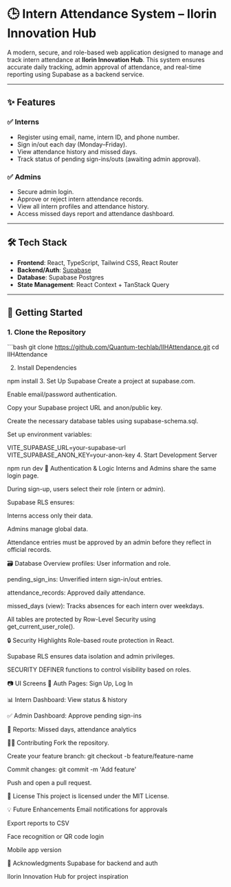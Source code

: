 # 🕒 Intern Attendance System – Ilorin Innovation Hub

A modern, secure, and role-based web application designed to manage and track intern attendance at **Ilorin Innovation Hub**. This system ensures accurate daily tracking, admin approval of attendance, and real-time reporting using Supabase as a backend service.

---

## ✨ Features

### ✅ Interns
- Register using email, name, intern ID, and phone number.
- Sign in/out each day (Monday–Friday).
- View attendance history and missed days.
- Track status of pending sign-ins/outs (awaiting admin approval).

### ✅ Admins
- Secure admin login.
- Approve or reject intern attendance records.
- View all intern profiles and attendance history.
- Access missed days report and attendance dashboard.

---

## 🛠 Tech Stack

- **Frontend**: React, TypeScript, Tailwind CSS, React Router
- **Backend/Auth**: [Supabase](https://supabase.com)
- **Database**: Supabase Postgres
- **State Management**: React Context + TanStack Query

---

## 🚀 Getting Started

### 1. Clone the Repository

\`\`\`bash
git clone https://github.com/Quantum-techlab/IIHAttendance.git
cd IIHAttendance

2. Install Dependencies

npm install
3. Set Up Supabase
Create a project at supabase.com.

Enable email/password authentication.

Copy your Supabase project URL and anon/public key.

Create the necessary database tables using supabase-schema.sql.

Set up environment variables:

VITE_SUPABASE_URL=your-supabase-url
VITE_SUPABASE_ANON_KEY=your-anon-key
4. Start Development Server

npm run dev
🧠 Authentication & Logic
Interns and Admins share the same login page.

During sign-up, users select their role (intern or admin).

Supabase RLS ensures:

Interns access only their data.

Admins manage global data.

Attendance entries must be approved by an admin before they reflect in official records.

🗃️ Database Overview
profiles: User information and role.

pending_sign_ins: Unverified intern sign-in/out entries.

attendance_records: Approved daily attendance.

missed_days (view): Tracks absences for each intern over weekdays.

All tables are protected by Row-Level Security using get_current_user_role().

🔒 Security Highlights
Role-based route protection in React.

Supabase RLS ensures data isolation and admin privileges.

SECURITY DEFINER functions to control visibility based on roles.

📷 UI Screens
🔐 Auth Pages: Sign Up, Log In

📊 Intern Dashboard: View status & history

✅ Admin Dashboard: Approve pending sign-ins

📅 Reports: Missed days, attendance analytics

👨‍💻 Contributing
Fork the repository.

Create your feature branch: git checkout -b feature/feature-name

Commit changes: git commit -m 'Add feature'

Push and open a pull request.

📄 License
This project is licensed under the MIT License.

💡 Future Enhancements
Email notifications for approvals

Export reports to CSV

Face recognition or QR code login

Mobile app version

🙌 Acknowledgments
Supabase for backend and auth

Ilorin Innovation Hub for project inspiration
